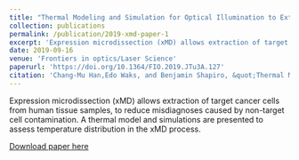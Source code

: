 ```yaml
---
title: "Thermal Modeling and Simulation for Optical Illumination to Extract Cancer Cells from Human Tissue Samples"
collection: publications
permalink: /publication/2019-xmd-paper-1
excerpt: 'Expression microdissection (xMD) allows extraction of target cancer cells from human tissue samples, to reduce misdiagnoses caused by non-target cell contamination. A thermal model and simulations are presented to assess temperature distribution in the xMD process.'
date: 2019-09-16
venue: 'Frontiers in optics/Laser Science'
paperurl: 'https://doi.org/10.1364/FIO.2019.JTu3A.127'
citation: 'Chang-Mu Han,Edo Waks, and Benjamin Shapiro, &quot;Thermal Modeling and Simulation for Optical Illumination to Extract Cancer Cells from Human Tissue Samples,&quot; <i>Frontiers in optics/Laser Science</i>, JTu3A.127, 2019.'
---
```

Expression microdissection (xMD) allows extraction of target cancer cells from human tissue samples, to reduce misdiagnoses caused by non-target cell contamination. A thermal model and simulations are presented to assess temperature distribution in the xMD process.

[Download paper here](http://hankcmhan.github.io/files/paper1.pdf)
